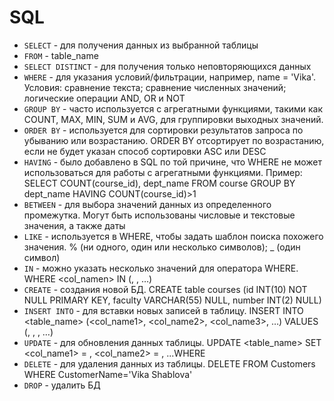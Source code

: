 # SQL
- `SELECT` - для получения данных из выбранной таблицы
- `FROM` - table_name
- `SELECT DISTINCT` - для получения только неповторяющихся данных
- `WHERE` - для указания условий/фильтрации, например, name = 'Vika'. Условия: сравнение текста; сравнение численных значений; логические операции AND, OR и NOT
- `GROUP BY` - часто используется с агрегатными функциями, такими как COUNT, MAX, MIN, SUM и AVG, для группировки выходных значений.
- `ORDER BY` - используется для сортировки результатов запроса по убыванию или возрастанию. ORDER BY отсортирует по возрастанию, если не будет указан способ сортировки ASC или DESC
- `HAVING` - было добавлено в SQL по той причине, что WHERE не может использоваться для работы с агрегатными функциями. Пример: SELECT COUNT(course_id), dept_name FROM course GROUP BY dept_name HAVING COUNT(course_id)>1
- `BETWEEN` - для выбора значений данных из определенного промежутка. Могут быть использованы числовые и текстовые значения, а также даты
- `LIKE` - используется в WHERE, чтобы задать шаблон поиска похожего значения. % (ни одного, один или несколько символов); _ (один символ)
-  `IN` - можно указать несколько значений для оператора WHERE. WHERE <col_namen> IN (<value1>, <value2>, …)
- `CREATE` - создания новой БД. CREATE table courses (id INT(10) NOT NULL PRIMARY KEY, faculty VARCHAR(55) NULL, number INT(2) NULL)
- `INSERT INTO` - для вставки новых записей в таблицу. INSERT INTO <table_name> (<col_name1>, <col_name2>, <col_name3>, …)
  VALUES (<value1>, <value2>, <value3>, …)
- `UPDATE` - для обновления данных таблицы. UPDATE <table_name> SET <col_name1> = <value1>, <col_name2> = <value2>, ...WHERE <condition>
- `DELETE` - для удаления данных из таблицы. DELETE FROM Customers WHERE CustomerName='Vika Shablova'
- `DROP` - удалить БД
  

